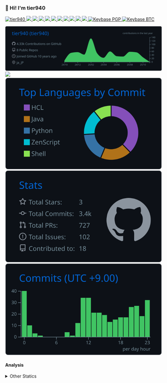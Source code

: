 ### 👋 Hi! I'm tier940

<p align="left"> 
  <a href="https://github.com/tier940/tier940/">
    <img src="https://komarev.com/ghpvc/?username=tier940" alt="tier940" />
  </a>
  <a href="http://twitter.com/tier940">
    <img height="20" src="https://img.shields.io/twitter/follow/tier940?label=Twitter&logo=twitter&style=flat" />
  </a>
  <a href="https://github.com/tier940">
    <img height="20" src="https://img.shields.io/github/followers/tier940?label=follow&logo=github&style=flat" />
  </a>
  <a href="https://www.reddit.com/user/tier940">
    <img height="20" src="https://img.shields.io/reddit/user-karma/combined/tier940?label=Reddit&logo=reddit&style=flat" />
  </a>
  <a href="https://stackoverflow.com/users/17317833/tier940">
    <img height="20" src="https://img.shields.io/stackexchange/stackoverflow/r/17317833?label=StackOverflow&logo=stack-overflow&style=flat" />
  </a>
  <a href="https://zenn.dev/tier940">
    <img height="20" src="https://zenn.badge.nikaera.com/s/tier940/likes" />
  </a>
  <a href="https://zenn.dev/tier940">
    <img height="20" src="https://zenn.badge.nikaera.com/s/tier940/followers" />
  </a>
  <a href="https://zenn.dev/tier940">
    <img height="20" src="https://zenn.badge.nikaera.com/s/tier940/articles" />
  </a>
  <a href="http://qiita.com/tier940">
    <img height="20" src="https://qiita-badge.apiapi.app/s/tier940/posts.svg" />
  </a>
  <a href="http://qiita.com/tier940">
    <img height="20" src="https://qiita-badge.apiapi.app/s/tier940/contributions.svg" />
  </a>
  <a href="https://github.com/tier940/tier940/">
    <img height="20" src="https://github.com/tier940/tier940/actions/workflows/main.yml/badge.svg" />
  </a>
  <a href="https://keybase.io/tier940">
    <img alt="Keybase PGP" src="https://img.shields.io/keybase/pgp/tier940">
  </a>
  <a href="https://keybase.io/tier940">
    <img alt="Keybase BTC" src="https://img.shields.io/keybase/btc/tier940">
  </a>
</p>

[![](https://raw.githubusercontent.com/tier940/tier940/main/profile-summary-card-output/github_dark/0-profile-details.svg)](https://github.com/vn7n24fzkq/github-profile-summary-cards)
[![](https://raw.githubusercontent.com/tier940/tier940/main/profile-summary-card-output/github_dark/1-repos-per-language.svg)](https://github.com/vn7n24fzkq/github-profile-summary-cards) [![](https://raw.githubusercontent.com/tier940/tier940/main/profile-summary-card-output/github_dark/2-most-commit-language.svg)](https://github.com/vn7n24fzkq/github-profile-summary-cards)
[![](https://raw.githubusercontent.com/tier940/tier940/main/profile-summary-card-output/github_dark/3-stats.svg)](https://github.com/vn7n24fzkq/github-profile-summary-cards) [![](https://raw.githubusercontent.com/tier940/tier940/main/profile-summary-card-output/github_dark/4-productive-time.svg)](https://github.com/vn7n24fzkq/github-profile-summary-cards)


#### Analysis
<!-- <img height="150" src="https://github.com/tier940/tier940/blob/master/images/stat.svg" alt="Alternative Text"/> -->

<details>
  <summary>Other Statics</summary>
  <!--START_SECTION:waka-->
![Code Time](http://img.shields.io/badge/Code%20Time-4%2C659%20hrs%2058%20mins-blue)

**🐱 My GitHub Data** 

> 📦 36.7 kB Used in GitHub's Storage 
 > 
> 💼 Opted to Hire
 > 
> 📜 11 Public Repositories 
 > 
> 🔑 6 Private Repositories 
 > 
**I'm an Early 🐤** 

```text
🌞 Morning                3404 commits        ████░░░░░░░░░░░░░░░░░░░░░   16.96 % 
🌆 Daytime                7144 commits        █████████░░░░░░░░░░░░░░░░   35.60 % 
🌃 Evening                7426 commits        █████████░░░░░░░░░░░░░░░░   37.01 % 
🌙 Night                  2092 commits        ███░░░░░░░░░░░░░░░░░░░░░░   10.43 % 
```
📅 **I'm Most Productive on Sunday** 

```text
Monday                   2070 commits        ███░░░░░░░░░░░░░░░░░░░░░░   10.32 % 
Tuesday                  3211 commits        ████░░░░░░░░░░░░░░░░░░░░░   16.00 % 
Wednesday                2591 commits        ███░░░░░░░░░░░░░░░░░░░░░░   12.91 % 
Thursday                 1936 commits        ██░░░░░░░░░░░░░░░░░░░░░░░   09.65 % 
Friday                   2837 commits        ████░░░░░░░░░░░░░░░░░░░░░   14.14 % 
Saturday                 3689 commits        █████░░░░░░░░░░░░░░░░░░░░   18.38 % 
Sunday                   3732 commits        █████░░░░░░░░░░░░░░░░░░░░   18.60 % 
```


📊 **This Week I Spent My Time On** 

```text
🕑︎ Time Zone: Asia/Tokyo

💬 Programming Languages: 
Other                    33 hrs 53 mins      █████████████████████░░░░   83.30 % 
Markdown                 2 hrs 58 mins       ██░░░░░░░░░░░░░░░░░░░░░░░   07.31 % 
INI                      1 hr 7 mins         █░░░░░░░░░░░░░░░░░░░░░░░░   02.76 % 
Java                     59 mins             █░░░░░░░░░░░░░░░░░░░░░░░░   02.46 % 
YAML                     38 mins             ░░░░░░░░░░░░░░░░░░░░░░░░░   01.59 % 

🔥 Editors: 
Chrome                   36 hrs 43 mins      ███████████████████████░░   90.24 % 
VS Code                  3 hrs 42 mins       ██░░░░░░░░░░░░░░░░░░░░░░░   09.13 % 
IntelliJ IDEA            15 mins             ░░░░░░░░░░░░░░░░░░░░░░░░░   00.63 % 

💻 Operating System: 
Windows                  36 hrs 11 mins      ██████████████████████░░░   88.95 % 
Linux                    2 hrs 44 mins       ██░░░░░░░░░░░░░░░░░░░░░░░   06.75 % 
Unknown OS               1 hr 45 mins        █░░░░░░░░░░░░░░░░░░░░░░░░   04.30 % 
```

**I Mostly Code in Java** 

```text
Java                     16 repos            █████████████░░░░░░░░░░░░   51.61 % 
ZenScript                3 repos             ██░░░░░░░░░░░░░░░░░░░░░░░   09.68 % 
Shell                    2 repos             ██░░░░░░░░░░░░░░░░░░░░░░░   06.45 % 
Python                   2 repos             ██░░░░░░░░░░░░░░░░░░░░░░░   06.45 % 
HTML                     1 repo              █░░░░░░░░░░░░░░░░░░░░░░░░   03.23 % 
```



**Timeline**

![Lines of Code chart](https://raw.githubusercontent.com/tier940/tier940/main/assets/bar_graph.png)


 Last Updated on 27/10/2024 00:09:05 UTC
<!--END_SECTION:waka-->
</details>
